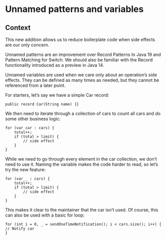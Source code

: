 # Unnamed patterns and variables

## Context

This new addition allows us to reduce boilerplate code when side effects are our only concern.

Unnamed patterns are an improvement over Record Patterns In Java 19 and Pattern Matching for Switch. 
We should also be familiar with the Record functionality introduced as a preview in Java 14.

Unnamed variables are used when we care only about an operation’s side effects. 
They can be defined as many times as needed, but they cannot be referenced from a later point.

For starters, let’s say we have a simple Car record:
```
public record Car(String name) {}
```
We then need to iterate through a collection of cars to count all cars and do some other business logic:
```
for (var car : cars) {
    total++;
    if (total > limit) {
        // side effect
    }
}
```

While we need to go through every element in the car collection, we don’t need to use it. Naming the variable 
makes the code harder to read, so let’s try the new feature:

```
for (var _ : cars) {
    total++;
    if (total > limit) {
        // side effect
    }
}
```
This makes it clear to the maintainer that the car isn’t used. Of course, this can also be used with a basic for loop:
```
for (int i = 0, _ = sendOneTimeNotification(); i < cars.size(); i++) {
// Notify car
}
```